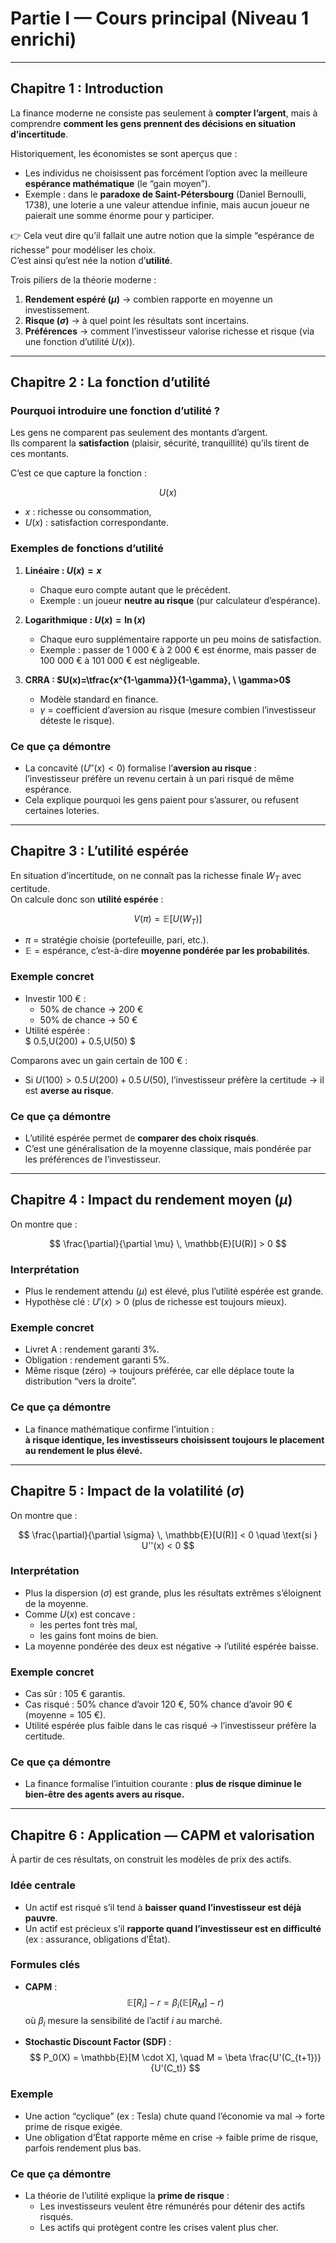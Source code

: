 # Partie I — Cours principal (Niveau 1 enrichi)

---

## Chapitre 1 : Introduction

La finance moderne ne consiste pas seulement à **compter l’argent**, mais à comprendre **comment les gens prennent des décisions en situation d’incertitude**.  

Historiquement, les économistes se sont aperçus que :  
- Les individus ne choisissent pas forcément l’option avec la meilleure **espérance mathématique** (le “gain moyen”).  
- Exemple : dans le **paradoxe de Saint-Pétersbourg** (Daniel Bernoulli, 1738), une loterie a une valeur attendue infinie, mais aucun joueur ne paierait une somme énorme pour y participer.  

👉 Cela veut dire qu’il fallait une autre notion que la simple “espérance de richesse” pour modéliser les choix.  
C’est ainsi qu’est née la notion d’**utilité**.  

Trois piliers de la théorie moderne :  
1. **Rendement espéré ($\mu$)** → combien rapporte en moyenne un investissement.  
2. **Risque ($\sigma$)** → à quel point les résultats sont incertains.  
3. **Préférences** → comment l’investisseur valorise richesse et risque (via une fonction d’utilité $U(x)$).  

---

## Chapitre 2 : La fonction d’utilité

### Pourquoi introduire une fonction d’utilité ?

Les gens ne comparent pas seulement des montants d’argent.  
Ils comparent la **satisfaction** (plaisir, sécurité, tranquillité) qu’ils tirent de ces montants.  

C’est ce que capture la fonction :  

$$
U(x)
$$

- $x$ : richesse ou consommation,  
- $U(x)$ : satisfaction correspondante.  

### Exemples de fonctions d’utilité

1. **Linéaire : $U(x) = x$**  
   - Chaque euro compte autant que le précédent.  
   - Exemple : un joueur **neutre au risque** (pur calculateur d’espérance).  

2. **Logarithmique : $U(x) = \ln(x)$**  
   - Chaque euro supplémentaire rapporte un peu moins de satisfaction.  
   - Exemple : passer de 1 000 € à 2 000 € est énorme, mais passer de 100 000 € à 101 000 € est négligeable.  

3. **CRRA : $U(x)=\tfrac{x^{1-\gamma}}{1-\gamma}, \ \gamma>0$**  
   - Modèle standard en finance.  
   - $\gamma$ = coefficient d’aversion au risque (mesure combien l’investisseur déteste le risque).  

### Ce que ça démontre
- La concavité ($U''(x)<0$) formalise l’**aversion au risque** :  
  l’investisseur préfère un revenu certain à un pari risqué de même espérance.  
- Cela explique pourquoi les gens paient pour s’assurer, ou refusent certaines loteries.  

---

## Chapitre 3 : L’utilité espérée

En situation d’incertitude, on ne connaît pas la richesse finale $W_T$ avec certitude.  
On calcule donc son **utilité espérée** :  

$$
V(\pi) = \mathbb{E}[U(W_T)]
$$

- $\pi$ = stratégie choisie (portefeuille, pari, etc.).  
- $\mathbb{E}$ = espérance, c’est-à-dire **moyenne pondérée par les probabilités**.  

### Exemple concret
- Investir 100 € :  
  - 50% de chance → 200 €  
  - 50% de chance → 50 €  
- Utilité espérée :  
  $
  0.5\,U(200) + 0.5\,U(50)
  $  

Comparons avec un gain certain de 100 € :  
- Si $U(100) > 0.5\,U(200) + 0.5\,U(50)$, l’investisseur préfère la certitude → il est **averse au risque**.  

### Ce que ça démontre
- L’utilité espérée permet de **comparer des choix risqués**.  
- C’est une généralisation de la moyenne classique, mais pondérée par les préférences de l’investisseur.  

---

## Chapitre 4 : Impact du rendement moyen ($\mu$)

On montre que :  

$$
\frac{\partial}{\partial \mu} \, \mathbb{E}[U(R)] > 0
$$

### Interprétation
- Plus le rendement attendu ($\mu$) est élevé, plus l’utilité espérée est grande.  
- Hypothèse clé : $U'(x) > 0$ (plus de richesse est toujours mieux).  

### Exemple concret
- Livret A : rendement garanti 3%.  
- Obligation : rendement garanti 5%.  
- Même risque (zéro) → toujours préférée, car elle déplace toute la distribution “vers la droite”.  

### Ce que ça démontre
- La finance mathématique confirme l’intuition :  
  **à risque identique, les investisseurs choisissent toujours le placement au rendement le plus élevé.**  

---

## Chapitre 5 : Impact de la volatilité ($\sigma$)

On montre que :  

$$
\frac{\partial}{\partial \sigma} \, \mathbb{E}[U(R)] < 0 \quad \text{si } U''(x) < 0
$$

### Interprétation
- Plus la dispersion ($\sigma$) est grande, plus les résultats extrêmes s’éloignent de la moyenne.  
- Comme $U(x)$ est concave :  
  - les pertes font très mal,  
  - les gains font moins de bien.  
- La moyenne pondérée des deux est négative → l’utilité espérée baisse.  

### Exemple concret
- Cas sûr : 105 € garantis.  
- Cas risqué : 50% chance d’avoir 120 €, 50% chance d’avoir 90 € (moyenne = 105 €).  
- Utilité espérée plus faible dans le cas risqué → l’investisseur préfère la certitude.  

### Ce que ça démontre
- La finance formalise l’intuition courante : **plus de risque diminue le bien-être des agents avers au risque.**  

---

## Chapitre 6 : Application — CAPM et valorisation

À partir de ces résultats, on construit les modèles de prix des actifs.  

### Idée centrale
- Un actif est risqué s’il tend à **baisser quand l’investisseur est déjà pauvre**.  
- Un actif est précieux s’il **rapporte quand l’investisseur est en difficulté** (ex : assurance, obligations d’État).  

### Formules clés
- **CAPM** :  
  $$
  \mathbb{E}[R_i] - r = \beta_i \big( \mathbb{E}[R_M] - r \big)
  $$
  où $\beta_i$ mesure la sensibilité de l’actif $i$ au marché.  

- **Stochastic Discount Factor (SDF)** :  
  $$
  P_0(X) = \mathbb{E}[M \cdot X], \quad M = \beta \frac{U'(C_{t+1})}{U'(C_t)}
  $$

### Exemple
- Une action “cyclique” (ex : Tesla) chute quand l’économie va mal → forte prime de risque exigée.  
- Une obligation d’État rapporte même en crise → faible prime de risque, parfois rendement plus bas.  

### Ce que ça démontre
- La théorie de l’utilité explique la **prime de risque** :  
  - Les investisseurs veulent être rémunérés pour détenir des actifs risqués.  
  - Les actifs qui protègent contre les crises valent plus cher.  
